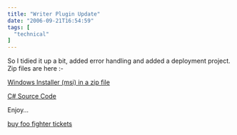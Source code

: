 ```yaml
---
title: "Writer Plugin Update"
date: "2006-09-21T16:54:59"
tags: [
  "technical"
]
---
```

So I tidied it up a bit, added error handling and added a deployment project. Zip files are here :-

[Windows Installer (msi) in a zip file](https://kapie.com/content/binary/InsertFileViaFtpSetup.zip)

[C# Source Code](https://kapie.com/content/binary/InsertFileViaFtpSource.zip)

Enjoy…

[buy foo fighter tickets](http://eventicketsale.com/Foo-Fighters-England-Tour-Tickets.html)